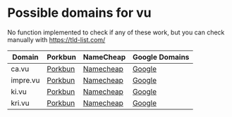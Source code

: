 # Possible domains for vu

No function implemented to check if any of these work, but you can check manually with https://tld-list.com/

| Domain | Porkbun | NameCheap | Google Domains |
|---|---|---|---|
| ca.vu | [Porkbun](https://porkbun.com/checkout/search?prb=e814663da1&tlds=&idnLanguage=&search=search&q=ca.vu) | [Namecheap](https://www.namecheap.com/domains/registration/results/?domain=ca.vu) | [Google](https://domains.google.com/registrar/search?searchTerm=ca.vu) |
| impre.vu | [Porkbun](https://porkbun.com/checkout/search?prb=e814663da1&tlds=&idnLanguage=&search=search&q=impre.vu) | [Namecheap](https://www.namecheap.com/domains/registration/results/?domain=impre.vu) | [Google](https://domains.google.com/registrar/search?searchTerm=impre.vu) |
| ki.vu | [Porkbun](https://porkbun.com/checkout/search?prb=e814663da1&tlds=&idnLanguage=&search=search&q=ki.vu) | [Namecheap](https://www.namecheap.com/domains/registration/results/?domain=ki.vu) | [Google](https://domains.google.com/registrar/search?searchTerm=ki.vu) |
| kri.vu | [Porkbun](https://porkbun.com/checkout/search?prb=e814663da1&tlds=&idnLanguage=&search=search&q=kri.vu) | [Namecheap](https://www.namecheap.com/domains/registration/results/?domain=kri.vu) | [Google](https://domains.google.com/registrar/search?searchTerm=kri.vu) |
